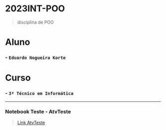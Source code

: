 
# 2023INT-POO
>disciplina de POO
# Aluno
###  - `Eduardo Nogueira Korte`

# Curso
###  - `3º Técnico em Informática`
---
### Notebook Teste - AtvTeste
>[Link AtvTeste](https://github.com/DUDUKorte/POO/tree/main/POO/AtvTeste)

